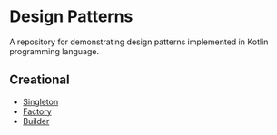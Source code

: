 # Design Patterns

A repository for demonstrating design patterns implemented in Kotlin programming language.

## Creational
* [Singleton](https://github.com/Rajko97/DesignPatterns/tree/singleton)
* [Factory](https://github.com/Rajko97/DesignPatterns/tree/factory)
* [Builder]()
